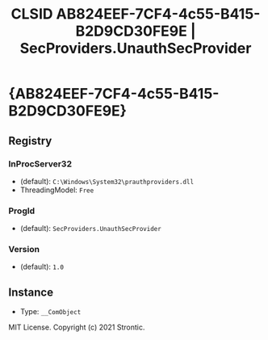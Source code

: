 ﻿---
title: "CLSID AB824EEF-7CF4-4c55-B415-B2D9CD30FE9E | SecProviders.UnauthSecProvider"
excerpt: What is COM-Object CLSID AB824EEF-7CF4-4c55-B415-B2D9CD30FE9E?
---

# {AB824EEF-7CF4-4c55-B415-B2D9CD30FE9E}


## Registry


### InProcServer32

* (default): `C:\Windows\System32\prauthproviders.dll`
* ThreadingModel: `Free`

### ProgId

* (default): `SecProviders.UnauthSecProvider`

### Version

* (default): `1.0`

## Instance

* Type: `__ComObject`

MIT License. Copyright (c) 2021 Strontic.



